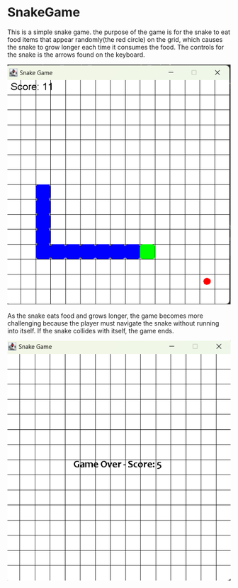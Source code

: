 # SnakeGame

This is a simple snake game. the purpose of the game is for the snake to eat food items that appear randomly(the red circle) on the grid, which causes the snake to grow longer each time it consumes the food. The controls for the snake is the arrows found on the keyboard.

![img.png](img.png)

As the snake eats food and grows longer, the game becomes more challenging because the player must navigate the snake without running into itself. If the snake collides with itself, the game ends.

![img_1.png](img_1.png)
